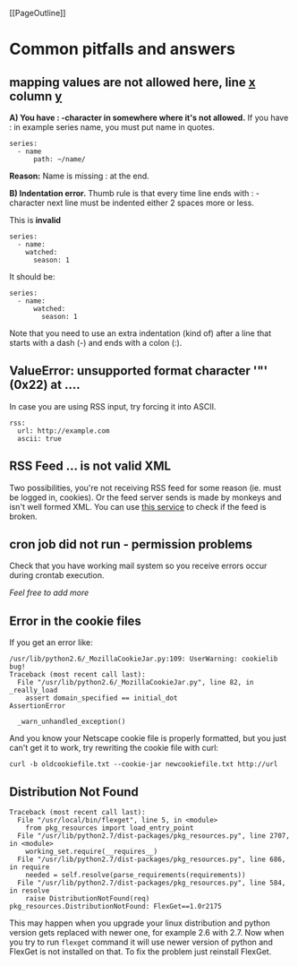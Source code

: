 [[PageOutline]]
# Common pitfalls and answers

## mapping values are not allowed here, line [x](/x) column [y](/y)

**A) You have : -character in somewhere where it's not allowed.** If you have : in example series name, you must put name in quotes.

```
series:
  - name
      path: ~/name/
```

**Reason:** Name is missing : at the end.


**B) Indentation error.** Thumb rule is that every time line ends with : -character next line must be indented either 2 spaces more or less.

This is **invalid**

```
series:
  - name:
    watched:
      season: 1
```

It should be:

```
series:
  - name:
      watched:
        season: 1
```

Note that you need to use an extra indentation (kind of) after a line that starts with a dash (-) and ends with a colon (:).

## ValueError: unsupported format character '"' (0x22) at ....

In case you are using RSS input, try forcing it into ASCII.

```
rss:
  url: http://example.com
  ascii: true
```

## RSS Feed ... is not valid XML

Two possibilities, you're not receiving RSS feed for some reason (ie. must be logged in, cookies). Or the feed server sends is made by monkeys and isn't well formed XML. You can use [this service](http://validator.w3.org/feed/) to check if the feed is broken.

## cron job did not run - permission problems

Check that you have working mail system so you receive errors occur during crontab execution.

*Feel free to add more*

## Error in the cookie files

If you get an error like: 

```
/usr/lib/python2.6/_MozillaCookieJar.py:109: UserWarning: cookielib bug!
Traceback (most recent call last):
  File "/usr/lib/python2.6/_MozillaCookieJar.py", line 82, in _really_load
    assert domain_specified == initial_dot
AssertionError

  _warn_unhandled_exception()
```

And you know your Netscape cookie file is properly formatted, but you just can't get it to work, try rewriting the cookie file with curl:

```
curl -b oldcookiefile.txt --cookie-jar newcookiefile.txt http://url
```

## Distribution Not Found

```
Traceback (most recent call last):
  File "/usr/local/bin/flexget", line 5, in <module>
    from pkg_resources import load_entry_point
  File "/usr/lib/python2.7/dist-packages/pkg_resources.py", line 2707, in <module>
    working_set.require(__requires__)
  File "/usr/lib/python2.7/dist-packages/pkg_resources.py", line 686, in require
    needed = self.resolve(parse_requirements(requirements))
  File "/usr/lib/python2.7/dist-packages/pkg_resources.py", line 584, in resolve
    raise DistributionNotFound(req)
pkg_resources.DistributionNotFound: FlexGet==1.0r2175
```

This may happen when you upgrade your linux distribution and python version gets replaced with newer one, for example 2.6 with 2.7. Now when you try to run `flexget` command it will use newer version of python and FlexGet is not installed on that. To fix the problem just reinstall FlexGet.